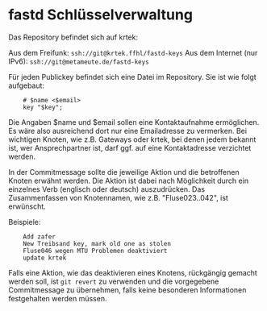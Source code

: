 # fastd Schlüsselverwaltung

Das Repository befindet sich auf krtek:

Aus dem Freifunk:            `ssh://git@krtek.ffhl/fastd-keys`
Aus dem Internet (nur IPv6): `ssh://git@metameute.de/fastd-keys`

Für jeden Publickey befindet sich eine Datei im Repository. Sie ist
wie folgt aufgebaut:
```
    # $name <$email>
    key "$key";
```

Die Angaben $name und $email sollen eine Kontaktaufnahme ermöglichen.
Es wäre also ausreichend dort nur eine Emailadresse zu vermerken. Bei
wichtigen Knoten, wie z.B. Gateways oder krtek, bei denen jedem bekannt
ist, wer Ansprechpartner ist, darf ggf. auf eine Kontaktadresse
verzichtet werden.

In der Commitmessage sollte die jeweilige Aktion und die betroffenen
Knoten erwähnt werden. Die Aktion ist dabei nach Möglichkeit durch ein
einzelnes Verb (englisch oder deutsch) auszudrücken. Das Zusammenfassen
von Knotennamen, wie z.B. "Fluse023..042", ist erwünscht.

Beispiele:

```
    Add zafer
    New Treibsand key, mark old one as stolen
    Fluse046 wegen MTU Problemen deaktiviert
    update krtek
```

Falls eine Aktion, wie das deaktivieren eines Knotens, rückgängig
gemacht werden soll, ist `git revert` zu verwenden und die vorgegebene
Commitmessage zu übernehmen, falls keine besonderen Informationen
festgehalten werden müssen.
